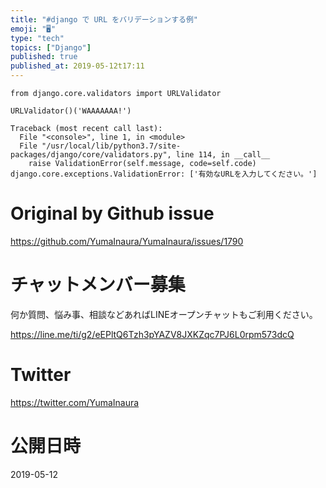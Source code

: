 ```yaml
---
title: "#django で URL をバリデーションする例"
emoji: "🖥"
type: "tech"
topics: ["Django"]
published: true
published_at: 2019-05-12t17:11
---
```


```
from django.core.validators import URLValidator

URLValidator()('WAAAAAAA!')
```

```
Traceback (most recent call last):
  File "<console>", line 1, in <module>
  File "/usr/local/lib/python3.7/site-packages/django/core/validators.py", line 114, in __call__
    raise ValidationError(self.message, code=self.code)
django.core.exceptions.ValidationError: ['有効なURLを入力してください。']
```

# Original by Github issue

https://github.com/YumaInaura/YumaInaura/issues/1790








<!-- Update From Qiita API -->

# チャットメンバー募集


何か質問、悩み事、相談などあればLINEオープンチャットもご利用ください。

https://line.me/ti/g2/eEPltQ6Tzh3pYAZV8JXKZqc7PJ6L0rpm573dcQ





# Twitter


https://twitter.com/YumaInaura


<!-- Update From Qiita API -->



# 公開日時

2019-05-12
